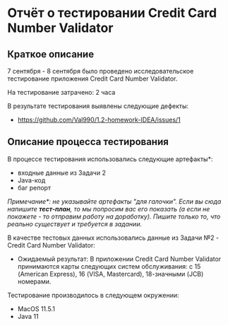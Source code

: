 # Отчёт о тестировании Credit Card Number Validator

## Краткое описание

7 сентября - 8 сентября было проведено исследовательское тестирование приложения Credit Card Number Validator.

На тестирование затрачено: 2 часа

В результате тестирования выявлены следующие дефекты:
* https://github.com/Val990/1.2-homework-IDEA/issues/1


## Описание процесса тестирования

В процессе тестирования использовались следующие артефакты*:
* входные данные из Задачи 2
* Java-код
* баг репорт


*Примечание\*: не указывайте артефакты "для галочки". Если вы сюда напишите **тест-план**, то мы попросим вас его показать (а если не покажете - то отправим работу на доработку). Пишите только то, что реально существует и требуется в задании.*

В качестве тестовых данных использовались данные из Задачи №2 - Credit Card Number Validator:
* Ожидаемый результат:
  В приложении Credit Card Number Validator принимаются карты следующих систем обслуживания: с 15 (American Express), 16 (VISA, Mastercard), 18-значными (JCB) номерами.

Тестирование производилось в следующем окружении:
* MacOS 11.5.1
* Java 11